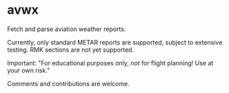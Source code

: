 avwx
====

Fetch and parse aviation weather reports.

Currently, only standard METAR reports are supported, subject to extensive
testing. RMK sections are not yet supported.

Important: "For educational purposes only, *not* for flight planning! Use at
your own risk."

Comments and contributions are welcome.
